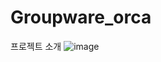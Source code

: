 # Groupware_orca

프로젝트 소개
![image](https://github.com/user-attachments/assets/f5b793cd-19e3-4f2c-99c8-80b08ee55d3b)
